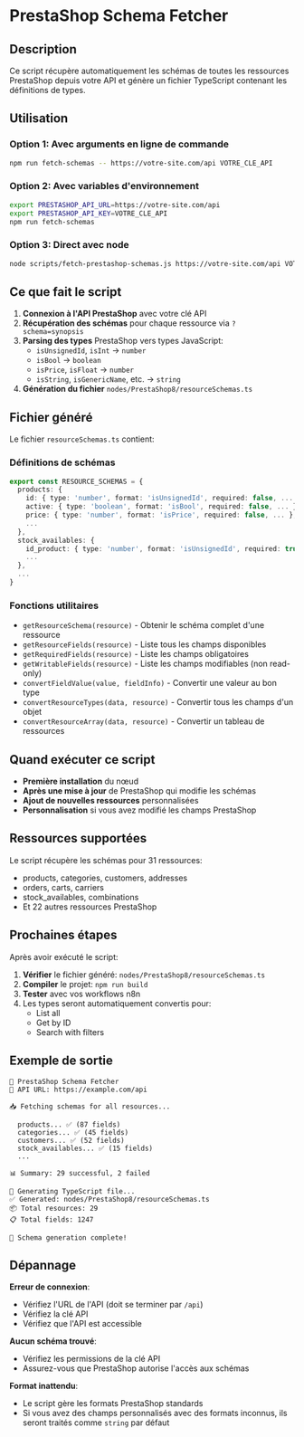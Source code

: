 # PrestaShop Schema Fetcher

## Description

Ce script récupère automatiquement les schémas de toutes les ressources PrestaShop depuis votre API et génère un fichier TypeScript contenant les définitions de types.

## Utilisation

### Option 1: Avec arguments en ligne de commande

```bash
npm run fetch-schemas -- https://votre-site.com/api VOTRE_CLE_API
```

### Option 2: Avec variables d'environnement

```bash
export PRESTASHOP_API_URL=https://votre-site.com/api
export PRESTASHOP_API_KEY=VOTRE_CLE_API
npm run fetch-schemas
```

### Option 3: Direct avec node

```bash
node scripts/fetch-prestashop-schemas.js https://votre-site.com/api VOTRE_CLE_API
```

## Ce que fait le script

1. **Connexion à l'API PrestaShop** avec votre clé API
2. **Récupération des schémas** pour chaque ressource via `?schema=synopsis`
3. **Parsing des types** PrestaShop vers types JavaScript:
   - `isUnsignedId`, `isInt` → `number`
   - `isBool` → `boolean`
   - `isPrice`, `isFloat` → `number`
   - `isString`, `isGenericName`, etc. → `string`
4. **Génération du fichier** `nodes/PrestaShop8/resourceSchemas.ts`

## Fichier généré

Le fichier `resourceSchemas.ts` contient:

### Définitions de schémas

```typescript
export const RESOURCE_SCHEMAS = {
  products: {
    id: { type: 'number', format: 'isUnsignedId', required: false, ... },
    active: { type: 'boolean', format: 'isBool', required: false, ... },
    price: { type: 'number', format: 'isPrice', required: false, ... },
    ...
  },
  stock_availables: {
    id_product: { type: 'number', format: 'isUnsignedId', required: true, ... },
    ...
  },
  ...
}
```

### Fonctions utilitaires

- `getResourceSchema(resource)` - Obtenir le schéma complet d'une ressource
- `getResourceFields(resource)` - Liste tous les champs disponibles
- `getRequiredFields(resource)` - Liste les champs obligatoires
- `getWritableFields(resource)` - Liste les champs modifiables (non read-only)
- `convertFieldValue(value, fieldInfo)` - Convertir une valeur au bon type
- `convertResourceTypes(data, resource)` - Convertir tous les champs d'un objet
- `convertResourceArray(data, resource)` - Convertir un tableau de ressources

## Quand exécuter ce script

- **Première installation** du nœud
- **Après une mise à jour** de PrestaShop qui modifie les schémas
- **Ajout de nouvelles ressources** personnalisées
- **Personnalisation** si vous avez modifié les champs PrestaShop

## Ressources supportées

Le script récupère les schémas pour 31 ressources:
- products, categories, customers, addresses
- orders, carts, carriers
- stock_availables, combinations
- Et 22 autres ressources PrestaShop

## Prochaines étapes

Après avoir exécuté le script:

1. **Vérifier** le fichier généré: `nodes/PrestaShop8/resourceSchemas.ts`
2. **Compiler** le projet: `npm run build`
3. **Tester** avec vos workflows n8n
4. Les types seront automatiquement convertis pour:
   - List all
   - Get by ID
   - Search with filters

## Exemple de sortie

```
🚀 PrestaShop Schema Fetcher
📡 API URL: https://example.com/api

📥 Fetching schemas for all resources...

  products... ✅ (87 fields)
  categories... ✅ (45 fields)
  customers... ✅ (52 fields)
  stock_availables... ✅ (15 fields)
  ...

📊 Summary: 29 successful, 2 failed

📝 Generating TypeScript file...
✅ Generated: nodes/PrestaShop8/resourceSchemas.ts
📦 Total resources: 29
📋 Total fields: 1247

🎉 Schema generation complete!
```

## Dépannage

**Erreur de connexion**:
- Vérifiez l'URL de l'API (doit se terminer par `/api`)
- Vérifiez la clé API
- Vérifiez que l'API est accessible

**Aucun schéma trouvé**:
- Vérifiez les permissions de la clé API
- Assurez-vous que PrestaShop autorise l'accès aux schémas

**Format inattendu**:
- Le script gère les formats PrestaShop standards
- Si vous avez des champs personnalisés avec des formats inconnus, ils seront traités comme `string` par défaut
